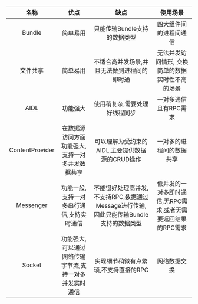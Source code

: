 | 名称 | 优点 | 缺点 | 使用场景 |
| :---: | :---: | :---: | :---: |
| Bundle | 简单易用 | 只能传输Bundle支持的数据类型 | 四大组件间的进程间通信 |
| 文件共享 | 简单易用 | 不适合高并发场景,并且无法做到进程间的即时通 | 无法并发访问情形, 交换简单的数据实时性不高的场景 |
| AIDL | 功能强大 | 使用稍复杂,需要处理好线程同步 | 一对多通信且有RPC需求 |
| ContentProvider | 在数据源访问方面功能强大,支持一对多并发数据共享 | 可以理解为受约束的AIDL,主要提供数据源的CRUD操作 | 一对多的进程间的数据共享 |
| Messenger | 功能一般, 支持一对多串行通信,支持实时通信 | 不能很好处理高并发,不支持RPC,数据通过Message进行传输, 因此只能传输Bundle支持的数据类型 | 低并发的一对多即时通信,无RPC需求,或者无需要返回结果的RPC需求 |
| Socket | 功能强大,可以通过网络传输字节流,支持一对多并发实时通信 | 实现细节稍微有点繁琐,不支持直接的RPC | 网络数据交换 |



